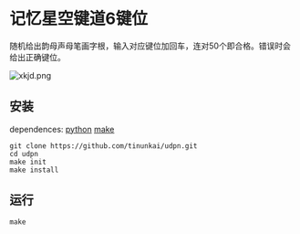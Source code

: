 # 记忆星空键道6键位
随机给出韵母声母笔画字根，输入对应键位加回车，连对50个即合格。错误时会给出正确键位。

![xkjd.png](https://raw.githubusercontent.com/tinunkai/udpn/main/xkjd-qwerty.png)

## 安装
dependences: [python](https://www.python.org/) [make](https://www.gnu.org/software/make/)

```
git clone https://github.com/tinunkai/udpn.git
cd udpn
make init
make install
```

## 运行
```
make
```
